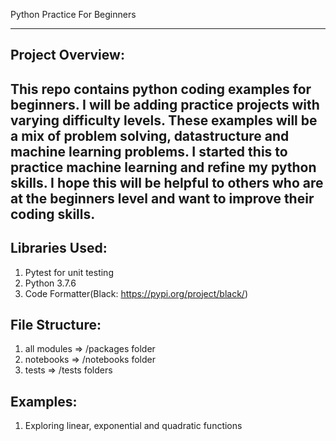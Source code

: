 Python Practice For Beginners

------------------------------------------------------------------------------------------------
Project Overview:
-----------------
This repo contains python coding examples for beginners. I will be adding practice projects
with varying difficulty levels. These examples will be a mix of problem solving, datastructure
and machine learning problems. I started this to practice machine learning and refine my python 
skills. I hope this will be helpful to others who are at the beginners level and want to improve
their coding skills.
------------------------------------------------------------------------------------------------

Libraries Used:
---------------
1. Pytest for unit testing
2. Python 3.7.6
3. Code Formatter(Black: https://pypi.org/project/black/)

File Structure:
---------------
1. all modules => /packages folder
2. notebooks => /notebooks folder
3. tests => /tests folders

Examples:
---------------
1. Exploring linear, exponential and quadratic functions
